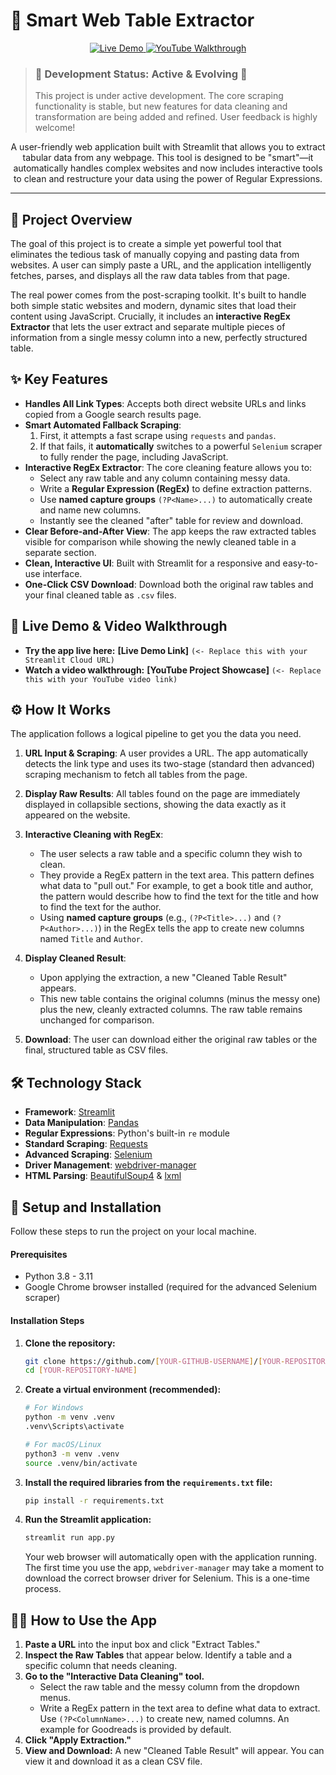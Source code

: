 # 🧠 Smart Web Table Extractor

<p align="center">
  <a href="[YOUR-LIVE-DEMO-URL]">
    <img src="https://img.shields.io/badge/Live-Demo-brightgreen?style=for-the-badge&logo=streamlit" alt="Live Demo">
  </a>
  <a href="https://youtu.be/[YOUR-YOUTUBE-VIDEO-ID]">
    <img src="https://img.shields.io/badge/YouTube-Video_Walkthrough-red?style=for-the-badge&logo=youtube" alt="YouTube Walkthrough">
  </a>
</p>

> ### 🚧 **Development Status: Active & Evolving** 🚧
> This project is under active development. The core scraping functionality is stable, but new features for data cleaning and transformation are being added and refined. User feedback is highly welcome!

<p align="center">
  A user-friendly web application built with Streamlit that allows you to extract tabular data from any webpage. This tool is designed to be "smart"—it automatically handles complex websites and now includes interactive tools to clean and restructure your data using the power of Regular Expressions.
</p>

<!-- <p align="center">
  <img src="./assets/app_screenshot.gif" alt="Application Demo GIF" width="80%">
</p>
<p align="center">
  <em>(Suggestion: Create an 'assets' folder in your project and replace the path above with a real screenshot or GIF of your running application)</em>
</p> -->

---

## 📖 Project Overview

The goal of this project is to create a simple yet powerful tool that eliminates the tedious task of manually copying and pasting data from websites. A user can simply paste a URL, and the application intelligently fetches, parses, and displays all the raw data tables from that page.

The real power comes from the post-scraping toolkit. It's built to handle both simple static websites and modern, dynamic sites that load their content using JavaScript. Crucially, it includes an **interactive RegEx Extractor** that lets the user extract and separate multiple pieces of information from a single messy column into a new, perfectly structured table.

## ✨ Key Features

*   **Handles All Link Types**: Accepts both direct website URLs and links copied from a Google search results page.
*   **Smart Automated Fallback Scraping**:
    1.  First, it attempts a fast scrape using `requests` and `pandas`.
    2.  If that fails, it **automatically** switches to a powerful `Selenium` scraper to fully render the page, including JavaScript.
*   **Interactive RegEx Extractor**: The core cleaning feature allows you to:
    *   Select any raw table and any column containing messy data.
    *   Write a **Regular Expression (RegEx)** to define extraction patterns.
    *   Use **named capture groups** `(?P<Name>...)` to automatically create and name new columns.
    *   Instantly see the cleaned "after" table for review and download.
*   **Clear Before-and-After View**: The app keeps the raw extracted tables visible for comparison while showing the newly cleaned table in a separate section.
*   **Clean, Interactive UI**: Built with Streamlit for a responsive and easy-to-use interface.
*   **One-Click CSV Download**: Download both the original raw tables and your final cleaned table as `.csv` files.

## 🚀 Live Demo & Video Walkthrough

*   **Try the app live here:** **[Live Demo Link]** `(<- Replace this with your Streamlit Cloud URL)`
*   **Watch a video walkthrough:** **[YouTube Project Showcase]** `(<- Replace this with your YouTube video link)`

## ⚙️ How It Works

The application follows a logical pipeline to get you the data you need.

1.  **URL Input & Scraping**: A user provides a URL. The app automatically detects the link type and uses its two-stage (standard then advanced) scraping mechanism to fetch all tables from the page.

2.  **Display Raw Results**: All tables found on the page are immediately displayed in collapsible sections, showing the data exactly as it appeared on the website.

3.  **Interactive Cleaning with RegEx**:
    *   The user selects a raw table and a specific column they wish to clean.
    *   They provide a RegEx pattern in the text area. This pattern defines what data to "pull out." For example, to get a book title and author, the pattern would describe how to find the text for the title and how to find the text for the author.
    *   Using **named capture groups** (e.g., `(?P<Title>...)` and `(?P<Author>...)`) in the RegEx tells the app to create new columns named `Title` and `Author`.

4.  **Display Cleaned Result**:
    *   Upon applying the extraction, a new "Cleaned Table Result" appears.
    *   This new table contains the original columns (minus the messy one) plus the new, cleanly extracted columns. The raw table remains unchanged for comparison.

5.  **Download**: The user can download either the original raw tables or the final, structured table as CSV files.

## 🛠️ Technology Stack

*   **Framework**: [Streamlit](https://streamlit.io/)
*   **Data Manipulation**: [Pandas](https://pandas.pydata.org/)
*   **Regular Expressions**: Python's built-in `re` module
*   **Standard Scraping**: [Requests](https://requests.readthedocs.io/en/latest/)
*   **Advanced Scraping**: [Selenium](https://www.selenium.dev/)
*   **Driver Management**: [webdriver-manager](https://github.com/SergeyPirogov/webdriver_manager)
*   **HTML Parsing**: [BeautifulSoup4](https://www.crummy.com/software/BeautifulSoup/bs4/doc/) & [lxml](https://lxml.de/)

## 🚀 Setup and Installation

Follow these steps to run the project on your local machine.

#### Prerequisites
*   Python 3.8 - 3.11
*   Google Chrome browser installed (required for the advanced Selenium scraper)

#### Installation Steps

1.  **Clone the repository:**
    ```bash
    git clone https://github.com/[YOUR-GITHUB-USERNAME]/[YOUR-REPOSITORY-NAME].git
    cd [YOUR-REPOSITORY-NAME]
    ```

2.  **Create a virtual environment (recommended):**
    ```bash
    # For Windows
    python -m venv .venv
    .venv\Scripts\activate

    # For macOS/Linux
    python3 -m venv .venv
    source .venv/bin/activate
    ```

3.  **Install the required libraries from the `requirements.txt` file:**
    ```bash
    pip install -r requirements.txt
    ```

4.  **Run the Streamlit application:**
    ```bash
    streamlit run app.py
    ```
    Your web browser will automatically open with the application running. The first time you use the app, `webdriver-manager` may take a moment to download the correct browser driver for Selenium. This is a one-time process.

## 🧑‍💻 How to Use the App

1.  **Paste a URL** into the input box and click "Extract Tables."
2.  **Inspect the Raw Tables** that appear below. Identify a table and a specific column that needs cleaning.
3.  **Go to the "Interactive Data Cleaning" tool.**
    *   Select the raw table and the messy column from the dropdown menus.
    *   Write a RegEx pattern in the text area to define what data to extract. Use `(?P<ColumnName>...)` to create new, named columns. An example for Goodreads is provided by default.
4.  **Click "Apply Extraction."**
5.  **View and Download:** A new "Cleaned Table Result" will appear. You can view it and download it as a clean CSV file.

